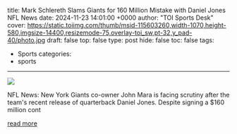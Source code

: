 title: Mark Schlereth Slams Giants for 160 Million Mistake with Daniel Jones NFL News
date: 2024-11-23 14:01:00 +0000
author: "TOI Sports Desk"
cover: https://static.toiimg.com/thumb/msid-115603260,width-1070,height-580,imgsize-14400,resizemode-75,overlay-toi_sw,pt-32,y_pad-40/photo.jpg
draft: false
top: false
type: post
hide: false
toc: false
tags:
  - Sports
categories:
  - sports
---

![](https://static.toiimg.com/thumb/msid-115603260,width-1070,height-580,imgsize-14400,resizemode-75,overlay-toi_sw,pt-32,y_pad-40/photo.jpg)

NFL News: New York Giants co-owner John Mara is facing scrutiny after the team's recent release of quarterback Daniel Jones. Despite signing a $160 million cont

[read more](https://timesofindia.indiatimes.com/sports/nfl/news/mark-schlereth-slams-giants-for-160-million-mistake-with-daniel-jones/articleshow/115602320.cms)
